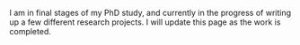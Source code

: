 





I am in final stages of my PhD study, and currently in the progress of writing up a few different research projects. I will update this page as the work is completed.
